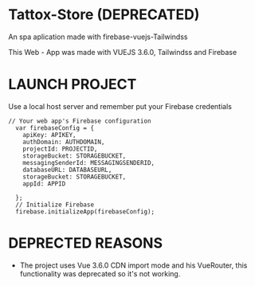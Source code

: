 # Tattox-Store (DEPRECATED)
An spa aplication made with firebase-vuejs-Tailwindss

This Web - App was made with VUEJS 3.6.0, Tailwindss and Firebase

# LAUNCH PROJECT
Use a local host server and remember put your Firebase credentials 

```
// Your web app's Firebase configuration
  var firebaseConfig = {
    apiKey: APIKEY,
    authDomain: AUTHDOMAIN,
    projectId: PROJECTID,
    storageBucket: STORAGEBUCKET,
    messagingSenderId: MESSAGINGSENDERID,
    databaseURL: DATABASEURL,
    storageBucket: STORAGEBUCKET,
    appId: APPID

  };
  // Initialize Firebase
  firebase.initializeApp(firebaseConfig);
```

# DEPRECTED REASONS
- The project uses Vue 3.6.0 CDN import mode and his VueRouter, this functionality was deprecated so it's not working.
